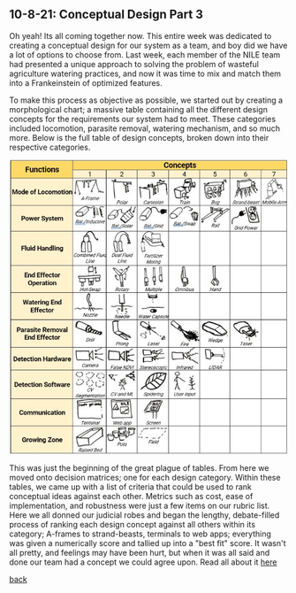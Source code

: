 ## 10-8-21: Conceptual Design Part 3

Oh yeah! Its all coming together now. This entire week was dedicated to creating a conceptual design for our system as a team, and boy did we have a lot of options to choose from. Last week, each member of the NILE team had presented a unique approach to solving the problem of wasteful agriculture watering practices, and now it was time to mix and match them into a Frankeinstein of optimized features.

To make this process as objective as possible, we started out by creating a morphological chart; a massive table containing all the different design concepts for the requirements our system had to meet. These categories included locomotion, parasite removal, watering mechanism, and so much more. Below is the full table of design concepts, broken down into their respective categories.

![morphological_chart_photo](./../assets/morphological_chart.png)

This was just the beginning of the great plague of tables. From here we moved onto decision matrices; one for each design category. Within these tables, we came up with a list of criteria that could be used to rank conceptual ideas against each other. Metrics such as cost, ease of implementation, and robustness were just a few items on our rubric list. Here we all donned our judicial robes and began the lengthy, debate-filled process of ranking each design concept against all others within its category; A-frames to strand-beasts, terminals to web apps; everything was given a numerically score and tallied up into a "best fit" score. It wasn't all pretty, and feelings may have been hurt, but when it was all said and done our team had a concept we could agree upon. Read all about it [here](./..)

[back](./..)
